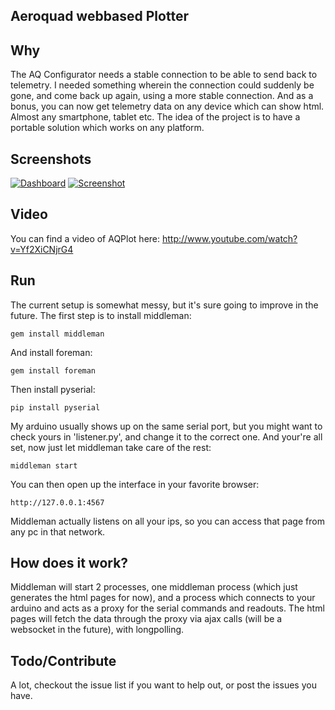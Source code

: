 Aeroquad webbased Plotter
-------------------------

Why
---
The AQ Configurator needs a stable connection to be able to send back to telemetry. I needed something wherein the connection could suddenly be gone, and come back up again, using a more stable connection. And as a bonus, you can now get telemetry data on any device which can show html. Almost any smartphone, tablet etc.
The idea of the project is to have a portable solution which works on any platform.

Screenshots
-----------
[![Dashboard](https://img.skitch.com/20120828-nwhewwk1j3xbwafu56enesfkc6.preview.jpg)](https://img.skitch.com/20120828-nwhewwk1j3xbwafu56enesfkc6.jpg)
[![Screenshot](https://img.skitch.com/20120825-mciasf39b3crj135cjrpk18m4r.preview.jpg)](https://img.skitch.com/20120825-mciasf39b3crj135cjrpk18m4r.jpg)

Video
-----
You can find a video of AQPlot here: http://www.youtube.com/watch?v=Yf2XiCNjrG4


Run
---
The current setup is somewhat messy, but it's sure going to improve in the future. The first step is to install middleman:

	gem install middleman
	
And install foreman:

	gem install foreman
	
Then install pyserial:

	pip install pyserial
	
My arduino usually shows up on the same serial port, but you might want to check yours in 'listener.py', and change it to the correct one.
And your're all set, now just let middleman take care of the rest:

	middleman start

You can then open up the interface in your favorite browser:

	http://127.0.0.1:4567
	
Middleman actually listens on all your ips, so you can access that page from any pc in that network.

How does it work?
-----------------
Middleman will start 2 processes, one middleman process (which just generates the html pages for now), and a process which connects to your arduino and acts as a proxy for the serial commands and readouts. The html pages will fetch the data through the proxy via ajax calls (will be a websocket in the future), with longpolling.

Todo/Contribute
---------------
A lot, checkout the issue list if you want to help out, or post the issues you have.